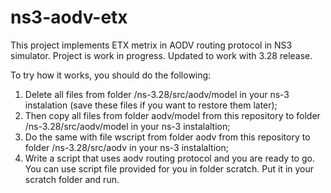 # ns3-aodv-etx
This project implements ETX metrix in AODV routing protocol in NS3 simulator.
Project is work in progress. Updated to work with 3.28 release.

To try how it works, you should do the following:
1) Delete all files from folder /ns-3.28/src/aodv/model in your ns-3 instalation (save these files if you want to restore them later);
2) Then copy all files from folder aodv/model from this repository to folder /ns-3.28/src/aodv/model in your ns-3 instalaltion;
3) Do the same with file wscript from folder aodv from this repository to folder /ns-3.28/src/aodv in your ns-3 instalaltion;
4) Write a script that uses aodv routing protocol and you are ready to go. You can use script file provided for you in folder scratch. Put it in your scratch folder and run.

